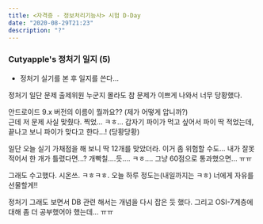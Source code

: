 ```yaml
---
title: <자격증 - 정보처리기능사> 시험 D-Day
date: "2020-08-29T21:23"
description: "?"
---
```


### Cutyapple's 정처기 일지 (5)

- 정처기 실기를 본 후 일지를 쓴다...

정처기 일단 문제 출제위원 누군지 몰라도 참 문제가 이쁘게 나와서 너무 당황했다.

안드로이드 9.x 버전의 이름이 뭘까요?? (제가 어떻게 압니까?)  
근데 저 문제 사실 맞췄다. 찍었... ㅋㅎ... 갑자기 파이가 먹고 싶어서 파이 딱 적었는데, 끝나고 보니 파이가 맞다고 한다...! (당황당황)

일단 오늘 실기 가채점을 해 보니 딱 12개를 맞았더라. 이거 좀 위험할 수도... 내가 잘못 적어서 한 개가 틀렸다면...? 개빡칠....듯.... ㅋㅎ.... 그냥 60점으로 통과했으면... ㅠㅠ

그래도 수고했다. 시온쓰. ㅋㅎㅋㅎ. 오늘 하루 정도는(내일까지는 ㅋㅎ) 너에게 자유를 선물할게!!

정처기 그래도 보면서 DB 관련 해서는 개념을 다시 잡은 듯 했다. 그리고 OSI-7계층에 대해 좀 더 공부했어야 했는데... ㅠㅠ
